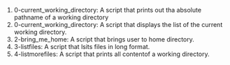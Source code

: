 1. 0-current_working_directory: A script that prints out tha absolute pathname of a working directory
2. 0-current_working_directory: A script that displays the list of the current working directory.
3. 2-bring_me_home: A script that brings user to home directory.
4. 3-listfiles: A script that lsits files in long format.
5. 4-listmorefiles: A script that prints all contentof a working directory.
